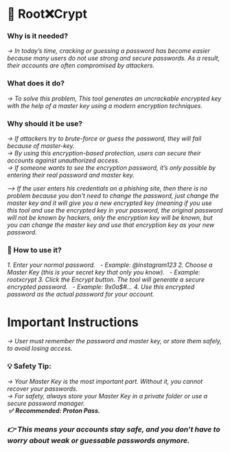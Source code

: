 # **🔐 Root❌Crypt**

### Why is it needed?

*-> In today’s time, cracking or guessing a password has become easier because many users do not use strong and secure passwords. As a result, their accounts are often compromised by attackers.*

### What does it do?

*-> To solve this problem, This tool generates an uncrackable encrypted key with the help of a master key using a modern encryption techniques.*

### Why should it be use?

*-> If attackers try to brute-force or guess the password, they will fail because of master-key.*   
*-> By using this encryption-based protection, users can secure their accounts against unauthorized access.*  
*-> If someone wants to see the encryption password, it’s only possible by entering their real password and master key.*  

*--> If the user enters his credentials on a phishing site, then there is no problem because you don't need to change the password, just change the master key and        it will give you a new encrypted key (meaning if you use this tool and use the encrypted key in your password, the original password will not be known by             hackers, only the encryption key will be known, but you can change the master key and use that encryption key as your new password.*  

### **📝 How to use it?**

*1\. Enter your normal password.*
*&nbsp;  - Example: @instagram123*
*2\. Choose a Master Key (this is your secret key that only you know).*
*&nbsp;  - Example: rootxcrypt*
*3\. Click the Encrypt button. The tool will generate a secure encrypted password.*
*&nbsp;  - Example: 9x0a$#...*
*4\. Use this encrypted password as the actual password for your account.*


# Important Instructions

*-> User must remember the password and master key, or store them safely, to avoid losing access.*
### **💡 Safety Tip:**
*-> Your Master Key is the most important part. Without it, you cannot recover your passwords.*  
*-> For safety, always store your Master Key in a private folder or use a secure password manager.*  
&nbsp;<b>✅ *Recommended: Proton Pass.*  </b>

### *👉 This means your accounts stay safe, and you don’t have to worry about weak or guessable passwords anymore.*




